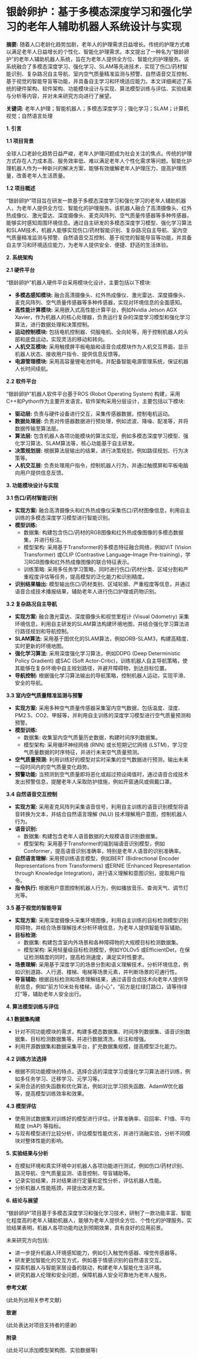 # 银龄卵护：基于多模态深度学习和强化学习的老年人辅助机器人系统设计与实现

**摘要:** 随着人口老龄化趋势加剧，老年人的护理需求日益增长。传统的护理方式难以满足老年人日益增长的个性化、智能化护理需求。本文提出了一种名为“银龄卵护”的老年人辅助机器人系统，旨在为老年人提供全方位、智能化的护理服务。该系统融合了多模态深度学习、强化学习、SLAM等先进技术，实现了伤口/药材智能识别、复杂路况自主导航、室内空气质量精准监测与预警、自然语音交互控制、基于视觉的智能导盲等功能，并具备自主学习和环境适应能力。本文详细阐述了系统的硬件架构、软件架构、功能模块设计与实现、算法模型训练与评估、实验结果与分析等内容，并对未来研究方向进行了展望。

**关键词:** 老年人护理；智能机器人；多模态深度学习；强化学习；SLAM；计算机视觉；自然语言处理


**1. 引言**

**1.1 项目背景**

全球人口老龄化趋势日益严峻，老年人护理问题成为社会关注的焦点。传统的护理方式存在人力成本高、服务效率低、难以满足老年人个性化需求等问题。智能化护理机器人作为一种新兴的解决方案，能够有效缓解老年人护理压力，提高护理质量，改善老年人生活质量。

**1.2 项目概述**

“银龄卵护”项目旨在研发一款基于多模态深度学习和强化学习的老年人辅助机器人，为老年人提供全方位、智能化的护理服务。该机器人融合了高清摄像头、红外热成像仪、激光雷达、深度摄像头、麦克风阵列、空气质量传感器等多种传感器，能够实时感知周围环境信息。通过自主研发的多模态深度学习模型、强化学习算法和SLAM技术，机器人能够实现伤口/药材智能识别、复杂路况自主导航、室内空气质量精准监测与预警、自然语音交互控制、基于视觉的智能导盲等功能，并具备自主学习和环境适应能力，为老年人提供安全、便捷、舒适的生活体验。

**2. 系统架构**

**2.1 硬件平台**

“银龄卵护”机器人硬件平台采用模块化设计，主要包括以下模块:

* **多模态感知模块:**  融合高清摄像头、红外热成像仪、激光雷达、深度摄像头、麦克风阵列、空气质量传感器等多种传感器，实现对环境信息的全面感知。
* **高性能计算模块:**  采用嵌入式高性能计算平台，例如Nvidia Jetson AGX Xavier，作为机器人的核心处理器，负责运行复杂的深度学习模型和强化学习算法，进行数据处理和决策控制。
* **运动控制模块:**  包括电机控制器、伺服电机、全向轮等，用于控制机器人的头部和底盘运动，实现灵活的移动和转向。
* **人机交互模块:**  采用触摸屏平板电脑和语音合成模块作为人机交互界面，显示机器人状态、接收用户指令、提供信息反馈等。
* **电源管理模块:**  采用高容量锂电池供电，并配备智能电源管理系统，保证机器人长时间续航。

**2.2 软件平台**

“银龄卵护”机器人软件平台基于ROS (Robot Operating System) 构建，采用C++和Python作为主要开发语言。软件架构采用分层设计，主要包括以下模块:

* **驱动层:** 负责与硬件设备进行交互，采集传感器数据，控制电机运动。
* **数据处理层:** 负责对传感器数据进行预处理，例如滤波、降噪、配准等，并将数据传输至算法层。
* **算法层:**  包含机器人各项功能模块的算法实现，例如多模态深度学习模型、强化学习算法、SLAM算法等，核心功能基于自主研发。
* **决策规划层:**  根据算法层输出的结果，进行决策规划，例如路径规划、行为决策等。
* **人机交互层:**  负责处理用户指令，控制机器人行为，并通过触摸屏和平板电脑向用户提供信息反馈。

**3. 功能模块设计与实现**

**3.1 伤口/药材智能识别**

* **实现方案:**  融合高清摄像头和红外热成像仪采集伤口/药材图像信息，利用自主训练的多模态深度学习模型进行智能识别。
* **模型训练:** 
    * 数据集:  构建包含伤口/药材的RGB图像和红外热成像图像的多模态数据集，并进行标注。
    * 模型架构:  采用基于Transformer的多模态特征融合网络，例如ViT (Vision Transformer) 或CLIP (Contrastive Language–Image Pre-training)，学习RGB图像和红外热成像图像的联合特征表示。
    * 训练策略:  采用多任务学习策略，同时进行伤口/药材分类、区域分割和严重程度评估等任务，提高模型的泛化能力和识别精度。
* **识别结果输出:**  模型输出伤口/药材类别、区域轮廓、严重程度等信息，并通过语音合成技术播报结果，辅助老年人进行伤口护理或药物识别。

**3.2 复杂路况自主导航**

* **实现方案:**  融合激光雷达、深度摄像头和视觉里程计 (Visual Odometry) 采集环境信息，利用自主研发的SLAM算法构建环境地图，并结合强化学习算法进行路径规划和导航控制。
* **SLAM算法:**  采用基于图优化的SLAM算法，例如ORB-SLAM3，构建高精度、实时更新的环境地图。
* **强化学习算法:**  采用深度强化学习算法，例如DDPG (Deep Deterministic Policy Gradient) 或SAC (Soft Actor-Critic)，训练机器人自主导航策略，使其能够在复杂环境中自主规划路径，并避开障碍物，到达目标位置。
* **导航控制:**  根据强化学习算法输出的导航策略，控制机器人运动，实现平滑、安全的导航。

**3.3 室内空气质量精准监测与预警**

* **实现方案:**  采用多种空气质量传感器采集室内空气数据，包括温度、湿度、PM2.5、CO2、甲醛等，并利用自主训练的深度学习模型进行空气质量预测和预警。
* **模型训练:** 
    * 数据集:  收集室内空气质量历史数据，构建时间序列数据集。
    * 模型架构:  采用循环神经网络 (RNN) 或长短期记忆网络 (LSTM)，学习空气质量数据的时序特征，并进行未来空气质量预测。
* **空气质量预测:**  利用训练好的模型对实时采集的空气数据进行预测，输出未来一段时间内的空气质量变化趋势。
* **预警功能:**  当预测到空气质量即将恶化或超过预设阈值时，通过语音合成技术发出预警信息，提醒老年人采取防护措施，例如开窗通风或佩戴口罩。

**3.4 自然语音交互控制**

* **实现方案:**  采用麦克风阵列采集语音信号，利用自主训练的语音识别模型将语音转换为文本，并结合自然语言理解 (NLU) 技术理解用户意图，控制机器人行为。
* **语音识别:** 
    * 数据集:  构建包含老年人语音数据的大规模语音识别数据集。
    * 模型架构:  采用基于Transformer的端到端语音识别模型，例如Conformer，提高语音识别准确率，特别是老年人语音的识别准确率。
* **自然语言理解:**  采用预训练语言模型，例如BERT (Bidirectional Encoder Representations from Transformers) 或ERNIE (Enhanced Representation through Knowledge Integration)，进行语义理解和意图识别，提取用户指令。
* **指令执行:**  根据用户意图控制机器人行为，例如播放音乐、查询天气、调节灯光等。

**3.5 基于视觉的智能导盲**

* **实现方案:**  采用深度摄像头采集环境图像，利用自主训练的目标检测模型识别障碍物，并结合场景理解技术分析环境信息，为老年人提供智能导盲辅助。
* **目标检测:** 
    * 数据集:  构建包含室内外场景和各种障碍物的大规模目标检测数据集。
    * 模型架构:  采用轻量级目标检测模型，例如YOLOv5 或EfficientDet，在保证检测精度的同时，提高检测速度，满足实时性要求。
* **场景理解:**  采用基于深度学习的场景分割和语义理解技术，分析环境信息，例如识别道路、人行道、楼梯、电梯等场景元素，并判断场景的可通行性。
* **导盲辅助:**  根据目标检测和场景理解结果，通过语音合成技术向老年人提供导航信息，例如“前方10米处有楼梯，请小心”，“前方是红绿灯路口，请等待绿灯”等，辅助老年人安全出行。

**4. 算法模型训练与评估**

**4.1 数据集构建**

* 针对不同功能模块的需求，构建多模态数据集、时间序列数据集、语音识别数据集、目标检测数据集等，并进行数据清洗、标注和增强。
* 利用开源数据集和数据采集平台，扩充数据集规模，提高模型泛化能力。

**4.2 训练方法选择**

* 根据不同功能模块的特点，选择合适的深度学习或强化学习算法进行训练，例如多任务学习、迁移学习、元学习等。
* 采用合适的损失函数和优化算法，例如对比学习损失函数、AdamW优化器等，提高模型训练效率和效果。

**4.3 模型评估**

* 使用测试数据集对训练好的模型进行评估，计算准确率、召回率、F1值、平均精度 (mAP) 等指标。
* 与现有模型进行比较分析，评估模型性能优劣，并进行消融实验，分析不同模块对整体性能的影响。

**5. 实验结果与分析**

* 在模拟环境和真实环境中对机器人各项功能进行测试，例如伤口/药材识别、路况导航、空气质量监测、语音控制、导盲辅助等。
* 记录实验结果，并对结果进行定量和定性分析，评估机器人性能。
* 分析机器人性能瓶颈，并提出改进方案。

**6. 结论与展望**

“银龄卵护”项目基于多模态深度学习和强化学习技术，研制了一款功能丰富、智能化程度高的老年人辅助机器人，能够为老年人提供全方位、个性化的护理服务。实验结果表明，机器人各项功能均达到预期效果，具有良好的应用前景。

未来研究方向包括:

* 进一步提升机器人环境感知能力，例如引入触觉传感器、嗅觉传感器等。
* 研发更加智能化的交互方式，例如基于情感识别的自然语言交互。
* 探索机器人与智能家居设备的联动，构建老年人智能化生活环境。
* 研究机器人伦理和安全问题，保障机器人安全可靠地为老年人服务。

**参考文献**

(此处列出相关参考文献) 


**致谢**

(此处表达对项目支持者的感谢)


**附录**

(此处可以添加模型架构图、实验数据等)
